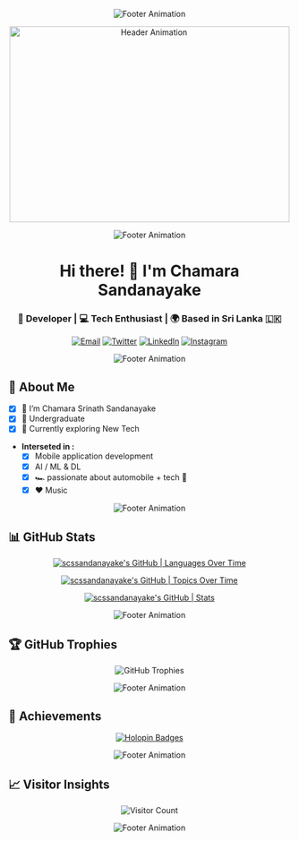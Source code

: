<!-- Modernized GitHub README -->

<!-- Header with animation -->
<p align="center">
  <img src="https://user-images.githubusercontent.com/73097560/115834477-dbab4500-a447-11eb-908a-139a6edaec5c.gif" alt="Footer Animation">
</p>

<p align="center">
  <img src="https://user-images.githubusercontent.com/74038190/240906093-9be4d344-6782-461a-b5a6-32a07bf7b34e.gif" alt="Header Animation" width="500" height="350">
</p>

<p align="center">
  <img src="https://user-images.githubusercontent.com/73097560/115834477-dbab4500-a447-11eb-908a-139a6edaec5c.gif" alt="Footer Animation">
</p>

<h1 align="center">Hi there! 👋 I'm Chamara Sandanayake</h1>
<h3 align="center">🚀 Developer | 💻 Tech Enthusiast | 🌍 Based in Sri Lanka 🇱🇰</h3>

<p align="center">
  <a href="mailto:chamarasand70@gmail.com"><img src="https://img.shields.io/badge/Email-%23D14836.svg?&style=for-the-badge&logo=gmail&logoColor=white" alt="Email"></a>
  <a href="https://twitter.com/chamara_srinath?t=GsbgamVKvs3GbIlLoM06dQ&s=09" target="_blank"><img src="https://img.shields.io/badge/Twitter-%231DA1F2.svg?&style=for-the-badge&logo=twitter&logoColor=white" alt="Twitter"></a>
  <a href="https://www.linkedin.com/in/chamara-sandanayake-3a8227241/" target="_blank"><img src="https://img.shields.io/badge/LinkedIn-%230A66C2.svg?&style=for-the-badge&logo=linkedin&logoColor=white" alt="LinkedIn"></a>
  <a href="https://instagram.com/chamara_sandanayake" target="_blank"><img src="https://img.shields.io/badge/Instagram-%23E4405F.svg?&style=for-the-badge&logo=instagram&logoColor=white" alt="Instagram"></a>
</p>

<p align="center">
  <img src="https://user-images.githubusercontent.com/73097560/115834477-dbab4500-a447-11eb-908a-139a6edaec5c.gif" alt="Footer Animation">
</p>

## 🌟 About Me

  - [x] 🔭 I’m Chamara Srinath Sandanayake
  - [x] 📘 Undergraduate
  - [x] 🌱 Currently exploring New Tech
  
- **Interseted in :**
  - [x] Mobile application development
  - [x] AI / ML & DL
  - [x] 🏎️ passionate about automobile + tech 💨
  - [x] ❤️ Music

<p align="center">
  <img src="https://user-images.githubusercontent.com/73097560/115834477-dbab4500-a447-11eb-908a-139a6edaec5c.gif" alt="Footer Animation">
</p>

## 📊 GitHub Stats

<div align="center">
  <!-- <img src="https://github-readme-streak-stats.herokuapp.com/?user=scssandanayake&theme=radical&hide_border=false" alt="GitHub Streak" onerror="this.src='https://via.placeholder.com/468x150?text=Streak+Stats+Unavailable'"> -->
  <!-- <img src="https://github-readme-stats.vercel.app/api/top-langs/?username=scssandanayake&theme=radical&hide_border=false&include_all_commits=true&count_private=true&layout=compact" alt="Top Languages"> -->

  [![scssandanayake's GitHub | Languages Over Time](https://stats.quira.sh/scssandanayake/languages-over-time?theme=dark)](https://quira.sh?utm_source=widgets&utm_campaign=scssandanayake)

  [![scssandanayake's GitHub | Topics Over Time](https://stats.quira.sh/scssandanayake/topics-over-time?theme=dark)](https://quira.sh?utm_source=widgets&utm_campaign=scssandanayake)

  [![scssandanayake's GitHub | Stats](https://stats.quira.sh/scssandanayake/github?theme=dark)](https://quira.sh?utm_source=widgets&utm_campaign=scssandanayake)

  <!-- img src="https://github-readme-stats.vercel.app/api?username=scssandanayake&theme=radical&hide_border=false&include_all_commits=true&count_private=true" alt="GitHub Stats"> -->
  
</div>

<p align="center">
  <img src="https://user-images.githubusercontent.com/73097560/115834477-dbab4500-a447-11eb-908a-139a6edaec5c.gif" alt="Footer Animation">
</p>

## 🏆 GitHub Trophies

<div align="center">
  <img src="https://github-profile-trophy.vercel.app/?username=scssandanayake&theme=discord&no-frame=false&column=7" alt="GitHub Trophies">
</div>

<p align="center">
  <img src="https://user-images.githubusercontent.com/73097560/115834477-dbab4500-a447-11eb-908a-139a6edaec5c.gif" alt="Footer Animation">
</p>

## 🏅 Achievements

<div align="center">
  <a href="https://holopin.io/@scssandanayake">
    <img src="https://holopin.me/scssandanayake" alt="Holopin Badges">
  </a>
</div>

<p align="center">
  <img src="https://user-images.githubusercontent.com/73097560/115834477-dbab4500-a447-11eb-908a-139a6edaec5c.gif" alt="Footer Animation">
</p>

## 📈 Visitor Insights

<p align="center">
  <img src="https://visitcount.itsvg.in/api?id=scssandanayake&icon=0&color=11" alt="Visitor Count">
</p>

<p align="center">
  <img src="https://user-images.githubusercontent.com/73097560/115834477-dbab4500-a447-11eb-908a-139a6edaec5c.gif" alt="Footer Animation">
</p>
